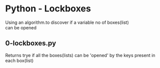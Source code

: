 # Python - Lockboxes
Using an algorithm.to discover if a variable no of boxes(list)\
can be opened

## 0-lockboxes.py
Returns trye if all the boxes(lists) can be 'opened' by the keys present in each box(list)
